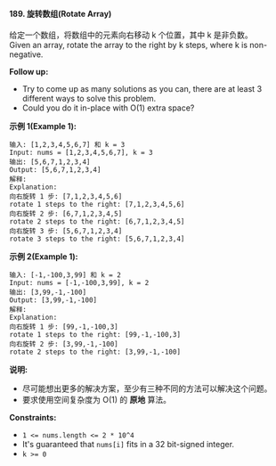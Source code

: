 #### 189. 旋转数组(Rotate Array)

给定一个数组，将数组中的元素向右移动 k 个位置，其中 k 是非负数。<br/>
Given an array, rotate the array to the right by k steps, where k is non-negative.

**Follow up:**

- Try to come up as many solutions as you can, there are at least 3 different ways to solve this problem.
- Could you do it in-place with O(1) extra space?

**示例 1(Example 1):**

```
输入: [1,2,3,4,5,6,7] 和 k = 3
Input: nums = [1,2,3,4,5,6,7], k = 3
输出: [5,6,7,1,2,3,4]
Output: [5,6,7,1,2,3,4]
解释:
Explanation:
向右旋转 1 步: [7,1,2,3,4,5,6]
rotate 1 steps to the right: [7,1,2,3,4,5,6]
向右旋转 2 步: [6,7,1,2,3,4,5]
rotate 2 steps to the right: [6,7,1,2,3,4,5]
向右旋转 3 步: [5,6,7,1,2,3,4]
rotate 3 steps to the right: [5,6,7,1,2,3,4]
```

**示例 2(Example 1):**

```
输入: [-1,-100,3,99] 和 k = 2
Input: nums = [-1,-100,3,99], k = 2
输出: [3,99,-1,-100]
Output: [3,99,-1,-100]
解释: 
Explanation: 
向右旋转 1 步: [99,-1,-100,3]
rotate 1 steps to the right: [99,-1,-100,3]
向右旋转 2 步: [3,99,-1,-100]
rotate 2 steps to the right: [3,99,-1,-100]
```

**说明:**

- 尽可能想出更多的解决方案，至少有三种不同的方法可以解决这个问题。
- 要求使用空间复杂度为 O(1) 的 **原地** 算法。

**Constraints:**

- `1 <= nums.length <= 2 * 10^4`
- It's guaranteed that `nums[i]` fits in a 32 bit-signed integer.
- `k >= 0`